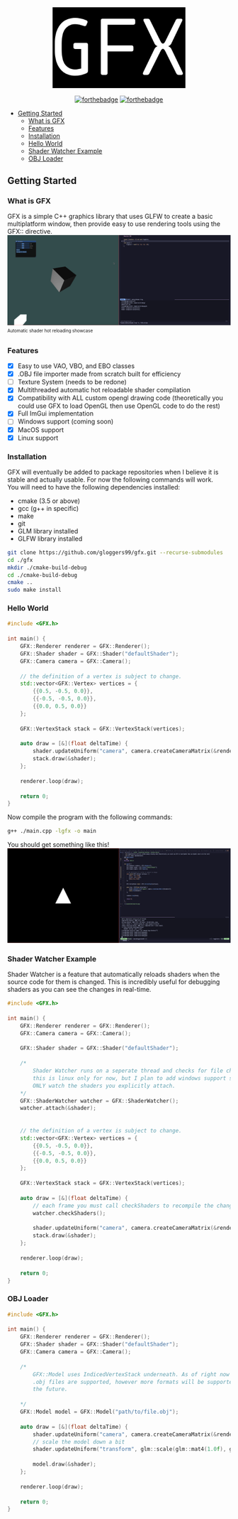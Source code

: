 

<div align="center">

<img src="assets/gfx.png" alt="banner" width="300">

<br />

[![forthebadge](https://forthebadge.com/images/badges/made-with-c-plus-plus.svg)](https://forthebadge.com)
[![forthebadge](https://forthebadge.com/images/badges/powered-by-black-magic.svg)](https://forthebadge.com)
</div>

<!--toc:start-->
- [Getting Started](#getting-started)
  - [What is GFX](#what-is-gfx)
  - [Features](#features)
  - [Installation](#installation)
  - [Hello World](#hello-world)
  - [Shader Watcher Example](#shader-watcher-example)
  - [OBJ Loader](#obj-loader)
<!--toc:end-->

## Getting Started
### What is GFX
GFX is a simple C++ graphics library that uses GLFW to create a basic multiplatform window, then provide easy to use rendering tools using the GFX:: directive.
![](assets/shaderwatchertest.gif)
<sub><sup>Automatic shader hot reloading showcase</sup></sub>
### Features
- [X] Easy to use VAO, VBO, and EBO classes
- [X] .OBJ file importer made from scratch built for efficiency
- [ ] Texture System (needs to be redone)
- [X] Multithreaded automatic hot reloadable shader compilation
- [X] Compatibility with ALL custom opengl drawing code (theoretically you could use GFX to load OpenGL then use OpenGL code to do the rest)
- [X] Full ImGui implementation
- [ ] Windows support (coming soon)
- [X] MacOS support
- [X] Linux support
### Installation
GFX will eventually be added to package repositories when I believe it is stable and actually usable. For now the following commands will work.  
You will need to have the following dependencies installed:
- cmake (3.5 or above)
- gcc (g++ in specific)
- make
- git
- GLM library installed
- GLFW library installed
```bash
git clone https://github.com/gloggers99/gfx.git --recurse-submodules
cd ./gfx
mkdir ./cmake-build-debug
cd ./cmake-build-debug
cmake ..
sudo make install
```
### Hello World
```cpp
#include <GFX.h>

int main() {
    GFX::Renderer renderer = GFX::Renderer();
    GFX::Shader shader = GFX::Shader("defaultShader");
    GFX::Camera camera = GFX::Camera();

    // the definition of a vertex is subject to change.
    std::vector<GFX::Vertex> vertices = {
        {{0.5, -0.5, 0.0}},
        {{-0.5, -0.5, 0.0}},
        {{0.0, 0.5, 0.0}}
    };

    GFX::VertexStack stack = GFX::VertexStack(vertices);

    auto draw = [&](float deltaTime) {
        shader.updateUniform("camera", camera.createCameraMatrix(&renderer));
        stack.draw(&shader);
    };

    renderer.loop(draw);

    return 0;
}
```
Now compile the program with the following commands:
```bash
g++ ./main.cpp -lgfx -o main
```
You should get something like this!
![](assets/helloworld.png)
### Shader Watcher Example
Shader Watcher is a feature that automatically reloads shaders when the source code for them is changed. This is incredibly useful for debugging shaders as you can see the changes in real-time.
```cpp
#include <GFX.h>

int main() {
    GFX::Renderer renderer = GFX::Renderer();
    GFX::Camera camera = GFX::Camera();

    GFX::Shader shader = GFX::Shader("defaultShader");

    /*
        Shader Watcher runs on a seperate thread and checks for file changes using inotify,
        this is linux only for now, but I plan to add windows support soon. Shader Watcher will 
        ONLY watch the shaders you explicitly attach.
    */
    GFX::ShaderWatcher watcher = GFX::ShaderWatcher();
    watcher.attach(&shader);


    // the definition of a vertex is subject to change.
    std::vector<GFX::Vertex> vertices = {
        {{0.5, -0.5, 0.0}},
        {{-0.5, -0.5, 0.0}},
        {{0.0, 0.5, 0.0}}
    };

    GFX::VertexStack stack = GFX::VertexStack(vertices);

    auto draw = [&](float deltaTime) {
        // each frame you must call checkShaders to recompile the changed shaders.
        watcher.checkShaders();
        
        shader.updateUniform("camera", camera.createCameraMatrix(&renderer));
        stack.draw(&shader);
    };

    renderer.loop(draw);

    return 0;
}
```
### OBJ Loader
```cpp
#include <GFX.h>

int main() {
    GFX::Renderer renderer = GFX::Renderer();
    GFX::Shader shader = GFX::Shader("defaultShader");
    GFX::Camera camera = GFX::Camera();

    /*
        GFX::Model uses IndicedVertexStack underneath. As of right now only
        .obj files are supported, however more formats will be supported in
        the future.

    */
    GFX::Model model = GFX::Model("path/to/file.obj");

    auto draw = [&](float deltaTime) {
        shader.updateUniform("camera", camera.createCameraMatrix(&renderer));
        // scale the model down a bit
        shader.updateUniform("transform", glm::scale(glm::mat4(1.0f), glm::vec3(0.1f, 0.1f, 0.1f)));

        model.draw(&shader);
    };

    renderer.loop(draw);

    return 0;
}
```
